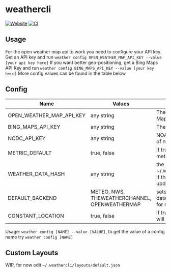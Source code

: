 # weathercli
[![Website](https://github.com/arihant2math/weathercli/actions/workflows/pages/pages-build-deployment/badge.svg)]([https://github.com/arihant2math/weathercli/actions/workflows/pages/pages-build-deployment](https://arihant2math.github.io/weathercli/index.html))
[![CI](https://github.com/arihant2math/weathercli/actions/workflows/build.yml/badge.svg)](https://github.com/arihant2math/weathercli/actions/workflows/build.yml)
## Usage
For the open weather map api to work you need to configure your API key.
Get an API key and run `weather config OPEN_WEATHER_MAP_API_KEY --value [your api key here]`
If you want better geo-positioning, get a Bing Maps API Key and run `weather config BING_MAPS_API_KEY --value [your key here]`
More config values can be found in the table below
## Config
| Name                     | Values                                        | Function                                                                                                       |
|--------------------------|-----------------------------------------------|----------------------------------------------------------------------------------------------------------------|
| OPEN_WEATHER_MAP_API_KEY | any string                                    | The API key for Open Weather Maps                                                                              |
| BING_MAPS_API_KEY        | any string                                    | The API key for Bing Maps                                                                                      |
| NCDC_API_KEY             | any string                                    | NOAA NCDC API KEY (unused as of now)                                                                           |
| METRIC_DEFAULT           | true, false                                   | if true, the default units will be metric                                                                      |
| WEATHER_DATA_HASH        | any string                                    | the sha512 hash of ~/.weathercli/weather_codes.json if the hashes don't match an updated version is downloaded |
| DEFAULT_BACKEND          | METEO, NWS, THEWEATHERCHANNEL, OPENWEATHERMAP | sets the default backend to get data from, see datasources.md for more info                                    |
| CONSTANT_LOCATION        | true, false                                   | if true, the users current location will be cached                                                             |

Usage: `weather config [NAME] --value [VALUE]`, to get the value of a config name try `weather config [NAME]`
## Custom Layouts
WIP, for now edit `~/.weathercli/layouts/default.json`
